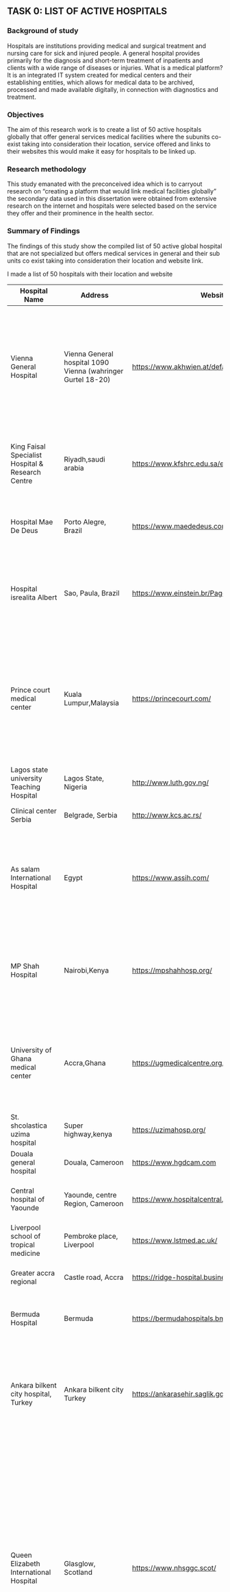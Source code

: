 ## TASK 0: LIST OF ACTIVE HOSPITALS
### Background of study
Hospitals are institutions providing medical and surgical treatment and nursing care for sick and injured people. A general hospital provides primarily for the diagnosis and short-term treatment of inpatients and clients with a wide range of diseases or injuries.
What is a medical platform?
It is an integrated IT system created for medical centers and their establishing entities, which allows for medical data to be archived, processed and made available digitally, in connection with diagnostics and treatment.
### Objectives
The aim of this research work is to create a list of 50 active hospitals globally that offer general services medical facilities where the subunits co-exist taking into consideration their location, service offered and links to their websites this would make it easy for hospitals to be linked up.
 
### Research methodology
This study emanated with the preconceived idea which is to carryout research on “creating a platform that would link medical facilities globally” the secondary data used in this dissertation were obtained from extensive research on the internet and hospitals were selected based on the service they offer and their prominence in the health sector.

### Summary of Findings
The findings of this study show the compiled list of 50 active global hospital  that are not specialized but offers medical services in general and their sub units co exist taking into consideration their location and website link.

I made a list of 50 hospitals with their location and website

| Hospital Name | Address | Website | Service Offered |
| ------------- | ------- | ------- | --------------- |
| Vienna General Hospital | Vienna General hospital 1090 Vienna (wahringer Gurtel 18-20) |https://www.akhwien.at/default.aspx?pid=80 | General surgery,Anesthesia, general intensive care medicine and pain therapy,Ophthalmology & Optometry,Ear, nose & throat treatment ,Cardiac surgery ,Pediatrics and adolescence surgery ,Hygiene and infection control, Internal medicine ,Child and adolescence psychiatry ,Neurosurgery, Orthopedic and trauma surgery, Plastic, reconstructive and aesthetic surgery, Psychotherapy and psychoanalysis, Radiology and nuclear medicine, Thoracic surgery clinic, Urology |
| King Faisal Specialist Hospital & Research Centre | Riyadh,saudi arabia | https://www.kfshrc.edu.sa/en/home | Pediatric Specialties, Plastic, Reconstructive and Aesthetic Surgery, Prevention and control of infection, Primary Care, Psychiatric Specialties, Pulmonology ,Radiology,  Anxiety disorders, Back Pain, Bacteriology Laboratory, Bone Diseases, Cardio-pediatrics, Cardiology |
Hospital Mae De Deus | Porto Alegre, Brazil |  https://www.maededeus.com.br/ |    Endocrinology, Orthopedic,  Diabetology Gynecology and obstetrics . Neonatology  Nephrology, Dentistry Sleep pathologies Paedtrics, Child care General surgery Internal medicine
| Hospital isrealita Albert | Sao, Paula, Brazil |https://www.einstein.br/Pages/Home.aspx | Cardiology, Surgery Robotic Surgery Neurology , Oncology Orthopedics and Rheumatology Pediatrics, Transplants Interventional Radiology, Hematology Infusion Center, Surgery Center, Blood bank, Immunization , Maternity ,Emergency Service, ICU , Diagnostic and Ambulatory Medicine ,Trauma Center
| Prince court medical center | Kuala Lumpur,Malaysia | https://princecourt.com/ | Anesthesiology, Breast and Endocrine Surgery Services, Ear, Nose & Throat Surgery, Endocrinology (Diabetes Services) Gastroenterology General Surgery Haematology Hepatology Nephrology Neurosurgery Obstetrics & Gynaecology,Oncology Ophthalmology Orthopaedic & Spine Surgery, Paediatric Surgery,Paediatrics Plastic Reconstructive Psychiatry,Psychology Respiratory Medicine ,Rheumatology Surgery Thoracic and Cardiovascular Surgery Urology & Men's Health,Surgery,Vascular Surgery, Wound Care Services
| Lagos state university Teaching Hospital | Lagos State, Nigeria| http://www.luth.gov.ng/ |Dentistry,Internal medicine Obstetrics and Gynaecology Laboratory medicine Paediatrics,Oncology. Surgery
| Clinical center Serbia	| Belgrade, Serbia |http://www.kcs.ac.rs/ | Epidemiology and food hygiene pathophysiology pharmacology, Radiology   , Cardiology 
| As salam International Hospital | Egypt | https://www.assih.com/ | 	Gastrointestinal Tract (GIT)  Internal Medicine General Surgery .Orthopaedic ,Spine ,Urologyy ,Ear, Nose, and Throat (ENT) Dermatology  Neurology Neurosurgery Cardiology ,Vascular , Paediatric Gynaecology Ophthalmology Blood Disease Rheumatology Plastic Surgery Nephrology ,Pediatric Surgery ,Audiometry Oncology, Oncosurgery Dentistry,Cardiac
MP Shah Hospital | Nairobi,Kenya |https://mpshahhosp.org/ | Pregnancy Care Ear, Nose & Throat Care Physiotherapy ,Dental Care        ,Haematology Clinic, Diabetes , Kidney/ Renal  Orthopedic Care  Ophthalmology (Eye Clinic) ,   Casualty – Accident & Emergency (A&E), Dermatology and Venereolo, Gynecology and Pelvic Health , Pharmacy , Laboratory, Surgery RADIOLOGY (MRI,CT SCAN, X-RAY, ULTRASOUND)
University of Ghana medical center | Accra,Ghana |https://ugmedicalcentre.org/ | Anesthesia & Pain Management, Bioethics and Palliative Care Cardiology Cardiothoracic & Vascular Surgery Dermatology Gastroenterology General surgery Imaging   , Neonatology  Neurosurgery Obstetrics & Gynaecology Ophthalmology Orthopaedic Surgery Otorhinolaryngology (ENT),Physiotherapy Trauma Surgery Urology
St. shcolastica uzima hospital | Super highway,kenya | https://uzimahosp.org/ |Consultation Laboratory , Pharmacy. Maternity ,Dental, Radiology
Douala general hospital |Douala, Cameroon |https://www.hgdcam.com | Pediatrics ,Radiology Gynecology Endocrinology  ,  Urology ,Child care Ophthalmology Orthopedic, Oncology
Central hospital of Yaounde | Yaounde, centre Region, Cameroon |https://www.hospitalcentral.org/nouveau | General surgery , Acute adult Physiotherapy Baby Feeding Radiollogy ,Neurology Cardio vascular surgery Cancer , Urology Ophthalmology Psychatriic
Liverpool school of tropical medicine |Pembroke place, Liverpool | https://www.lstmed.ac.uk/ |Neurology , Orthopedic Ophthalmology Psychiatric, Obstetrics and gynecology ,Cardio vascular surgery, Lung treatment
Greater accra regional | Castle road, Accra |https://ridge-hospital.business.site/  |  Audiology, Assisted conception service Acute adult Physiotherapy Radiology , Neurology Cardiology , Urology Ophthalmology Psychatric
Bermuda Hospital | Bermuda | https://bermudahospitals.bm/ | Cardiology ,Neurology Orthopedics Pulmonology Endocrinology Opthalmolohy ,General surgery ,Internal medicine  ,Psychiatric Radiology ,Xray  Pediatrics
Ankara bilkent city hospital, Turkey | Ankara bilkent city Turkey | https://ankarasehir.saglik.gov.tr/ | Emergency medicine Forensic medicine Family medicine Algology ,Anesthesia and reanimation  ,Brain surgeon ,Surgical oncology ,Child Dermatology Endocrinology Gastroenology ,General surgery ,Geriatrics Thoracic surgery ,Chest disease ,Immunology and allergy disease  Obstetrics Cardiovascular surgery Cardiology Orthopedics & traumatology ,Plastic surgery ,Psychiatry,Radiation oncology |
|  Queen Elizabeth International Hospital | Glasglow, Scotland | https://www.nhsggc.scot/ |A& E fracture Audiology ,Assisted conception service Acute adult Physiotherapy ,Baby Feeding ,Bereavement Service ,Bone Marrow Transplant , Cardiolology ,Cardiac Rehabilitation Chaplaincy Service Children’s service Colposcopy ,Dental treatment ,Dietetics Dermatology Diagnostic ,Imaging ECG services ,Enhanced recovery area ,Epilepsy Ear, nose and throat surgey , Gynaecology Trauma service Haematology and  blood transfusion Haemophillia and thrombosis ,Hip and knee surgery ,Infertility clinic ,Immunology lymphedema ,Hiv treatment ,Mortuary ,MRI Scan Musculoskeletal physiotherapy ,Nuclear medicine Neuroimmunology Oncology ,Optician Optometrist Orthopedics ,Orthotics Pharmacy ,Patient transport service Pathology ,Radiology Respiratory services Smoking cessation service ,Specialist weight management service ,Speech and language therapy Stroke psychology Ultrasound Rape services ,X ray department ,Young onset dementia service
Attikon  university hospital ,greece | Chaidaira ,greece | http://attikonhospital.gov.gr/| Child Health Orpmathology Pharmaceutical Services ,Spine health services ,Renal dialysis service ,Neurosurgery Services ,Radiology service
Korle Bu Teaching Hospital | 22,guggisberg Avenue | http://www.kbth.gov.gh/ | Surgical ,Child health, Anaesthesia Orthopedic and trauma Eye clinic ,Polyclinic and family ,Plastic surgery Physiotherapy Psychiatric Haemotology Rheumatology Obstetric ,Renal Dermatology Neurology ,Pharmacy Nutrition and dietetics Dental clinic. Obst & gynecology
The National hospital of Sri Lanka | Sri Lanka Colombo 10 | https://www.nhsl.health.gov.lk/ | OPD SERVICES ,anti-rabies  treatment unit Surgical ,Leprosy Psychiatric ,Renal & Transplant Dermatology Psychological  ,Diabetic Emergency treatment Medical nutrition service
Likou chang gung Memorial Hospital | Guishan district, Taoyuan city, China |https://www.cgmh.org.tw/tw/systems/areainfo/5 | Nuclear medicine Neuroimmunology Oncology ,Optician Optometrist Orthopedics ,General surgery ,Leprosy Cardiology
First affiliated hospital of Zhengzhou |Zhengzhou, china | https://www.zdyfy.com/ |Esophageal cancer treatment ,ENT unit Ophthalmology Gynecology and obstetrics .Embryonic implantation ,Ovarian tissue auto transplantation .Renal  and pediatric transplantation ,Surgical robots and Other operations
Texas Medical center | 6550 bertner avenue, executive offices Houston, texas | https://www.tmc.edu |Immunotherapy ,Brain controlled ,exoskeleton trials ,Leukemia treatment ,Accident and Emergency ,Cardiology,Dental treatment ,Dermatology ,Diagnostic Imaging ,ECG services ,Epilepsy,Hemophilia and thrombosis Optician ,Optometrist, Orthopedics ,Pharmacy
West china medical center | Chengdu, Sichuan, china |https://www.wcums.scu.edu.cn/ | Emergency medical clinic ,Forensic medicine ,Family medicine ,Thrombosis Optician ,Optometrist Orthopedic ,Outpatient service ,Ophthalmology Gynecology and obstetrics ,Embryonic implantation
Manipals hospitals | Old airport Bengaluru, India | https://www.manipalhospitalsglobal.com/ |Bariatric surgery Cardiology and cardiac surgery ,Cardiothoracic vascular surgery Comprehensive,Cancer surgery, Dermatology Diabetes & endocrinology ,Ear, Nose and throat Gastrointestinal sciences ,General surgery ,Internal medicine ,Laparoscopic surgery .Liver transplantation surgery Nephrology ,Neurology and neurosurgery Ophthalmology ,Organ transplants Orthopaedics Plastic and cosmetic Psychiatry Pulmonology Rheumatology ,Spine care,urology
The Cleveland clinic | United states, Canada |https://my.clevelandclinic.org/ | Anesthesiology & Pain Management Bariatric & Metabolic Institute Children's and Pediatric Dermatology & Plastic Surgery ,Digestive Disease & Surgery Institute ,Emergency Services ,Endocrinology & Metabolism Institute ColeGenomicsHead & Neck Institute Neurology  Orthopaedic & Rheumatology,Pathology & Laboratory services
Singapore general hospital |Outram Road, Singapore.169608 | https://www.sgh.com.sg/ |Anaesthesiology Anatomical Pathology Breast Surgery Cardiology (NHCS) Cardiothoracic Surgery (NHCS) ,Clinical Pathology ,Colorectal Surgery .Dermatology ,Diagnostic Radiology Emergency Medicine Endocrinology ,Family Medicine Continuing Care ,Gastroenterology & Hepatology ,General Surgery ,Geriatric Medicine ,Haematology ,Hand & Reconstructive Microsurgery ,Head & Neck Surgery ,Hepato-pancreato-biliary and Transplant Surgery Internal Medicine Medical Oncology (NCCS) ,Microbiology Molecular Pathology Neonatal & Developmental Medicine Neurology ,Neurosurgery ,Nuclear Medicine and Molecular Imaging ,Obstetrics and Gynaecology Ophthalmology (SNEC) Oral & Maxillofacial Orthopaedic Surgery Otorhinolaryngology - Head & Neck Surgery PathologyPallative Medicine (NCCS) ,Plastic, Reconstructive & Aesthetic Surgery Psychiatry ,Radiation Oncology (NCCS) Rehabilitation Medicine Renal Medicine Respiratory & Critical Care Medicine Rheumatology & Immunology ,Surgical Intensive Care ,Upper Gastrointestinal & Bariatric Surgery ,Urology,Vascular and Interventional Radiology ,Vascular Surgery
Johns Hopkins university’s school of medicine |Baltimore, Maryland |https://www.hopkinsmedicine.org/som/ |Anesthesiology & Critical Care Medicine Dermatology ,Emergency Medicine Genetic Medicine Gynecology & Obstetrics Immunogenetics Laboratory ,Neurology & Neurosurgery Cardiology ,Oncology Ophthalmology Orthopaedic Surgery Otolaryngology/ Head & Neck Surgery ,Plastic &Reconstructive Surgery Psychiatry  ,Surgery Urology
Charite clinic | Berlin, Germany| https://www.charite.de/| psychosocial issues,Radiology  Cardiology ,Psycho Therapy Child Care Services
Massachusets general Hospital |Boston, Massachusetts | https://www.massgeneral.org/ |Anesthesia, Critical Care & Pain Medicine ,Cancer Dermatology ,Emergency Medicine Heart Center ,Imaging Interventional Radiology Medicine ,Neurology Neurosurgery ,Nursing & Patient Care Services Obstetrics & Gynecology Ophthalmology ,Mass Eye & Ear ,Oral & Maxillofacial Surgery Orthopaedic Surgery Otolaryngology (ENT) Pathology ,Pediatrics & Pediatric Surgery Psychiatry ,Radiation Oncology ,Social Service Surgery ,Transplant Center ,Trauma Center Urology ,Vascular Center
Toronto General hospital |Toronto, Ontario Canada | https://www.uhn.ca/ | General Surgery Clinics. Orthopedic  ,Urology ,Ear, Nose, and Throat (ENT) Chest  ,Dermatology  Neurology ,Neurosurgery Cardiology ,Vascular Pediatric 
 University of Tokyo hospital |Tokyo,japan |https://www.h.u-tokyo.ac.jp/ |Internal Medicine general medicine cardiology ,Respiratory medicine Gastroenterology Kidney/Endocrinology Diabetes and Metabolic Medicine Hematology Oncology ,Allergy and Rheumatology ,Infectious disease internal medicine, Neurology ,Geriatrics Gastroesophageal Surgery ,Colon/Anal Surgery Liver/Biliary/Pancreatic Surgery ,Vascular surgery Breast and Endocrine Surgery ,Artificial Organ/Transplant Surgery ,heart surgery Respiratory surgery Neurosurgery Anesthesiology/Pain Center Urology/Andrology Dermatology Ophthalmology Orthopedic Surgery/Spine Surgery Otolaryngology, Head and Neck Surgery ,Plastic Surgery/Cosmetic Surgery, Oral and Maxillofacial Surgery/Orthodontic Dentistry ,Pediatric surgery ,Women's Clinic/Obstetrics Psychiatry and Neurology ,Radiology Epilepsy  ,Dementia Radiology department Optical Medicne ,Blood Purification Therapy
Laussanne university Hospital | Laussane Switzerland |https://www.lausanneuniversityhospital.com/home | Heart Center ,Hemato-Oncology Division Gynecology Oncology  Pediatric Hemato-Oncology ,Acute Lymphoblastic Leukemia (ALL) Treatment ,Bone Marrow Transplants – Hematological Disorders Lymphoma Treatment Neurosurgery And Epilepsy service cardiology ,radiology 
Sheba Medical center |Ramat Gan, Isreal|https://www.shebaonline.org/ | Heart Center Hemato Oncology Cancer Gynecology Oncology Department ,Pediatric Cancer Treatment radiology ,general surgery, Pediatrics ,Osteosarcoma ,Children care service ,Pediatric Nephrology service
Ronald regan the UCLA Medical center |Los Angeles, California, united states |https://www.uclahealth.org/hospitals/reagan?ut | Pediatrics ,Cardiology Neurosurgery ,Cancer Care ,Anesthesiology Audiology ,Clinical Nutrition ,Dermatology Digestive Diseases Endocrinology ,Geriatric Medicine Heart/Cardiovascular Immunology Nephrology ,Neurology  Neurosurgery Ophthalmology Orthopaedic Surgery Pain ManagementPathology & Lab ,Pediatrics Pharmacy ,Psychiatry Pulmonology ,Radiation Oncology ,Radiology Transplant Services Urology ,Endocrinology
Michigan medicine university Hospitals |Ann Arbor,Michigan | https://www.uofmhealth.org/ | Antiphospholipid  ,Allergy & Immunology Blood Disorders ,Bones, Muscles & Joints ,Brain & Neurological Conditions ,Cancer Children’s Health  Diabetes, Metabolism & Endocrinology ,Digestive & Liver Health ,Ear, Nose & Throat ,Emergency & Trauma ,Eye & Vision Care ,Genetics ,Geriatrics Gynecology ,Heart & Vascular Care ,Kidney Disease (Nephrology) Lung Disease & Respiratory Care ,Mental Health ,Radiology and Imaging ,Radiation Oncology ,Rehabilitation and Therapy Rheumatology ,Surgery Transplantation ,Urology
Sahlgrenska university hospital | sweden |https://www.sahlgrenska.se/avdelningar-och-mottagningar/ |Abortion ,Accident ,Emergeny service Pediatrics ,Oncology, Cardiology Cardiovascular surgery General surgery Radiology and imaging Transplantation ,Cancer treatment
University hospital of geneva |Rue Gabrielle-Perret-Gentil 4 1205 Genèvele |https://www.hug.ch/en/liste-structures-medicas  |Addiction ,Allergies Ambulatory psychiatry (CAPPI) ,Amyotrophic Lateral Sclerosis (ALS) Anesthesiology  Angiology Cardio-pediatrics ,Cardiology Cardiovascular Surgery Child and Adolescent Psychiatry ,Child and Adolescent  ,Dermatology Endocrinology ,Epilepsy Fetal medicine and ultrasonography ,General Internal Medicine, Genetic Medicine Geriatrics ,GynecologyImmunology lipidology ,Neurology Neurosurgery ,Nuclear Medicine and Molecular Imaging ,Obstetrics Oncology Ophthalmology Orthopedic Surgery and Musculoskeletal Trauma Care ,Pediatric Admissions and Emergency ,Psychiatric Specialties ,Pulmonology  Radiology Rheumatology ,Thoracic and Endocrine Surgery Transplant ,Virology 
Helsinki university hospital |Haartmaninkatu 400290 Helsinki| https://www.hus.fi/?path=59 |Laboratory and imaging Women and childbirth Cancer ,Inflammation, skin and allergy radiology oncology urology ,Orthopedic and plastic surgery.
Semmelweis University Hospital, Hungary |H - 1085 Budapest, Üllői út 26. | https://semmelweis.hu/english/ |General surgery ,Internal medicine ,Laparoscopic surgery ,Liver transplantation surgery Nephrology ,Neurology and neurosurgery ophthalmology ,Organ transplants
Mayo Clinic , USA | Rochester, Minnesota|https://www.mayoclinic.org |Audiology ,Brain tumor program ,Breast and melonama surgical oncology ,Cardiovascular medicine ,Children care Colon and rectal surgery Dermatology Gastroenterology and hepatology ,General surgery ,Hermatology Lung cancer program Neurosurgery Orthopedic Otolaryngology Psychiatry and psychology ,Radiology Thoracic surgery Urology Caner care .Cardiology .Heat surgery,Diabetes ,endocrinology 
General university hospital of Patras |Patras,greece|https://www.pgnp.gr/ | Cancer ,Cardiology Neurology ,Orthopedics Pulmonology,Endocrinology Opthalmolohy ,General surgery,Padiatrics Breastfeeding
Karolinska University hospital |Solna, Sweden, Karolinska |https://www.karolinska.se |Endocrinology ,Orthopedic,Diabetology  Gynecology and obstetrics ,Neonatology Nephrology ,Dentistry ,Sleep pathologies
Hospital Universitaire Salpetrierein, France |Paris,France|https://pitiesalpetriere.aphp.fr/ | Addictology ,Anesthesia Cardiology ,Thoracic and cardiovascular surgery Hepatic transplantation General surgery Endocrinology ,Orthopedic ,Diabetology,Gynecology and obstetrics ,Neonatology,Nephrology Dentistry ,Sleep pathologies Rheumatology ,Kidney transplantation ,urology
Polyclinique du Palais | Cameroon capital,Yaounde|https://www.polycliniquedupalais.net|general Medicine gynecology ,pediatrics Deliveries ,Surgery Stomatology  ,Medical care Laboratory ,Pharmacy Nutrition ,Radiology ,EKG IVF
Birlamedisoft Pvt, Ltd| 111,gulmohar center point, Garoua Boulai|https://www.birlamedisoft.com/ |Radiology ,General surgery Internal medicine Cardiology,Radiology ,Neurology ,psychatric , Opthalmology
Jordan medical center | 12117,Yaounde |https://centre-medical-le-jourdain.business.site/ |Radiology ,Cardiology General surgery ,Internal medicine .Xray ,Gynecology Endocrinology  ,Peadiatrics Neurology
Saint Luke hospital mbalmayo| BP, Mbalmayo, Cameroon|http://www.hopitalsaintluc.com/ | Medicine ,Surgery ,Pediatrics,Neonatology ,Maternity and gynecology,Ophthalmology,Emergency Service
Hospital Mae De Deus|Porto Alegre, Brazil|https://www.maededeus.com.br/|  Endocrinology ,Orthopedic Diabetology ,Gynecology and obstetric  Neonatology , Nephrology ,Dentistry Sleep pathologies ,Paedtrics ,Child care General surgery ,Internal medicine
King Faisal Specialist Hospital & Research Centre| Riyadh,saudi arabia |https://www.kfshrc.edu.sa/en/home |Pediatric Specialties ,Plastic, Reconstructive and Aesthetic Surgery·         \Prevention and control of infection Primary Care ,Psychiatric Specialties Pulmonology  ,Radiology ,Anxiety disorders , Cardio-pediatrics Cardiology





## Conclusion
 The research work examines and identifies 50 actives hospitals globally and would be used to create  a platform that links hospitals globally and  gives external collaborators access to data to advance healthcare without the data ever leaving the platform.
## Reference
* [Wikipedia list of active hospitals](https://en.wikipedia.org/wiki/Lists_of_hospitals)
 
* [Forbes rating top 20 hospitals in the world](https://forbes.ge/en/forbes-reitingi-msophlios-otsi-sauketheso-saavadmqhopho/)

* [HCA health care Fact sheet](https://hcahealthcare.com/util/forms/press-kit/HCA-presskit-fact-sheet-a.pdf)
 



 






















